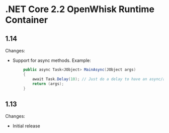 <!--
#
# Licensed to the Apache Software Foundation (ASF) under one or more
# contributor license agreements.  See the NOTICE file distributed with
# this work for additional information regarding copyright ownership.
# The ASF licenses this file to You under the Apache License, Version 2.0
# (the "License"); you may not use this file except in compliance with
# the License.  You may obtain a copy of the License at
#
#     http://www.apache.org/licenses/LICENSE-2.0
#
# Unless required by applicable law or agreed to in writing, software
# distributed under the License is distributed on an "AS IS" BASIS,
# WITHOUT WARRANTIES OR CONDITIONS OF ANY KIND, either express or implied.
# See the License for the specific language governing permissions and
# limitations under the License.
#
-->

# .NET Core 2.2 OpenWhisk Runtime Container


## 1.14
Changes:
- Support for async methods. Example:

```csharp
        public async Task<JObject> MainAsync(JObject args)
        {
            await Task.Delay(10); // Just do a delay to have an async/await process occur.
            return (args);
        }
```

## 1.13
Changes:
- Initial release
